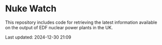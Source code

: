 # Nuke Watch

This repository includes code for retrieving the latest information available on the output of EDF nuclear power plants in the UK.

Last updated: 2024-12-30 21:09